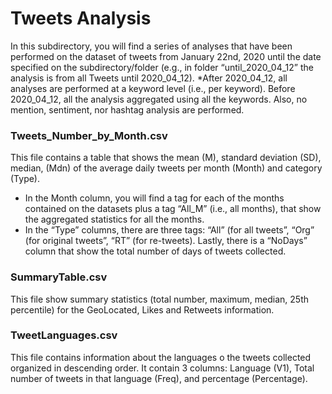 # Tweets Analysis
In this subdirectory, you will find a series of analyses that have been performed on the dataset of tweets from January 22nd, 2020 until the date specified on the subdirectory/folder (e.g., in folder  “until_2020_04_12” the analysis is from all Tweets until 2020_04_12).
*After 2020_04_12, all analyses are performed at a keyword level (i.e., per keyword).
Before 2020_04_12, all the analysis aggregated using all the keywords. Also, no mention, sentiment, nor hashtag analysis are performed.
### Tweets_Number_by_Month.csv 
This file contains a table that shows the mean (M), standard deviation (SD), median, (Mdn) of the average daily tweets per month (Month) and category (Type). 
-	In the Month column, you will find a tag for each of the months contained on the datasets plus a tag “All_M” (i.e., all months), that show the aggregated statistics for all the months. 
-	In the “Type” columns, there are three tags: “All” (for all tweets”, “Org” (for original tweets”, “RT” (for re-tweets).
Lastly, there is a “NoDays” column that show the total number of days of tweets collected.
### SummaryTable.csv 
This file show summary statistics (total number, maximum, median, 25th percentile) for the GeoLocated, Likes and Retweets information.

### TweetLanguages.csv
This file contains information about the languages o the tweets collected organized in descending order. It contain 3 columns: Language (V1), Total number of tweets in that language (Freq), and percentage (Percentage). 

